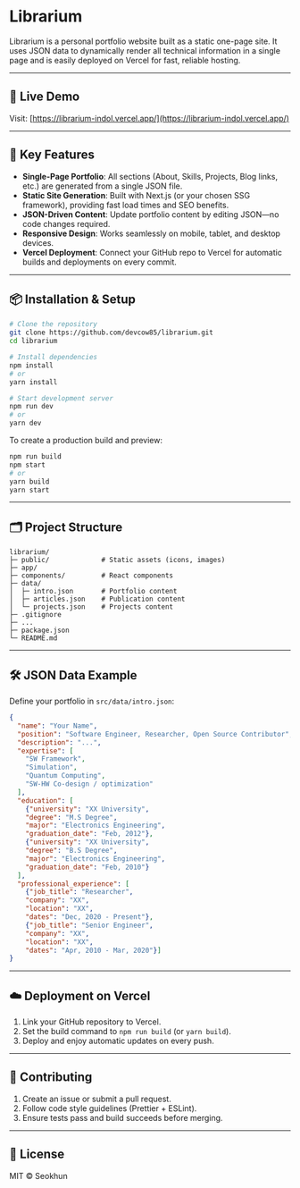 # Librarium

Librarium is a personal portfolio website built as a static one-page site. It uses JSON data to dynamically render all technical information in a single page and is easily deployed on Vercel for fast, reliable hosting.

---

## 🔗 Live Demo

Visit: [https://librarium-indol.vercel.app/](https://librarium-indol.vercel.app/)

---

## 🚀 Key Features

* **Single-Page Portfolio**: All sections (About, Skills, Projects, Blog links, etc.) are generated from a single JSON file.
* **Static Site Generation**: Built with Next.js (or your chosen SSG framework), providing fast load times and SEO benefits.
* **JSON-Driven Content**: Update portfolio content by editing JSON—no code changes required.
* **Responsive Design**: Works seamlessly on mobile, tablet, and desktop devices.
* **Vercel Deployment**: Connect your GitHub repo to Vercel for automatic builds and deployments on every commit.

---

## 📦 Installation & Setup

```bash
# Clone the repository
git clone https://github.com/devcow85/librarium.git
cd librarium

# Install dependencies
npm install
# or
yarn install

# Start development server
npm run dev
# or
yarn dev
```

To create a production build and preview:

```bash
npm run build
npm start
# or
yarn build
yarn start
```

---

## 🗂️ Project Structure

```
librarium/
├─ public/             # Static assets (icons, images)
├─ app/
├─ components/         # React components
├─ data/
│  ├─ intro.json       # Portfolio content
│  ├─ articles.json    # Publication content
│  └─ projects.json    # Projects content
├─ .gitignore
├─ ...
├─ package.json
└─ README.md
```

---

## 🛠️ JSON Data Example

Define your portfolio in `src/data/intro.json`:

```json
{
  "name": "Your Name",
  "position": "Software Engineer, Researcher, Open Source Contributor",
  "description": "...",
  "expertise": [
    "SW Framework",
    "Simulation",
    "Quantum Computing",
    "SW-HW Co-design / optimization"
  ],
  "education": [
    {"university": "XX University",
    "degree": "M.S Degree",
    "major": "Electronics Engineering",
    "graduation_date": "Feb, 2012"},
    {"university": "XX University",
    "degree": "B.S Degree",
    "major": "Electronics Engineering",
    "graduation_date": "Feb, 2010"}
  ],
  "professional_experience": [
    {"job_title": "Researcher",
    "company": "XX",
    "location": "XX",
    "dates": "Dec, 2020 - Present"},
    {"job_title": "Senior Engineer",
    "company": "XX",
    "location": "XX",
    "dates": "Apr, 2010 - Mar, 2020"}]
}
```

---

## ☁️ Deployment on Vercel

1. Link your GitHub repository to Vercel.
2. Set the build command to `npm run build` (or `yarn build`).
3. Deploy and enjoy automatic updates on every push.

---

## 🤝 Contributing

1. Create an issue or submit a pull request.
2. Follow code style guidelines (Prettier + ESLint).
3. Ensure tests pass and build succeeds before merging.

---

## 📄 License

MIT © Seokhun
